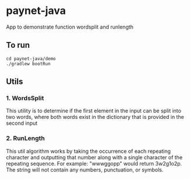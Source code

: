 # paynet-java
App to demonstrate function wordsplit and runlength

## To run
```
cd paynet-java/demo
./gradlew bootRun
```

## Utils
### 1. WordsSplit
This utility is to determine if the first element in the input can be split into two words, where both words exist in the dictionary that is provided in the second input

### 2. RunLength
This util algorithm works by taking the occurrence of each repeating character and outputting that number along with a single character of the repeating sequence. For example: "wwwggopp" would return 3w2g1o2p. The string will not contain any numbers, punctuation, or symbols. 
